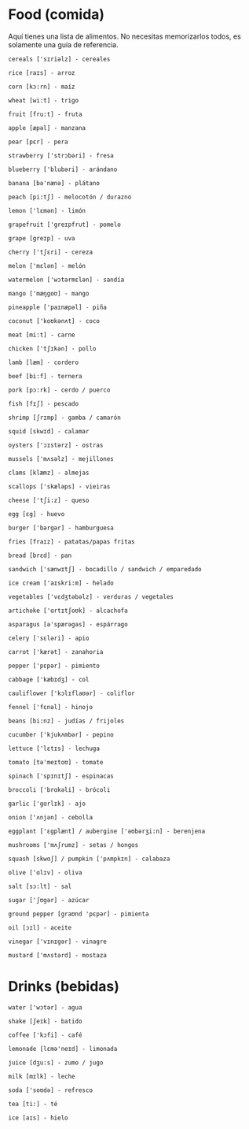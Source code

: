 # Food (comida)

Aquí tienes una lista de alimentos. No necesitas memorizarlos todos, es solamente una guía
de referencia.

    cereals ['sɪriəlz] - cereales

    rice [raɪs] - arroz

    corn [kɔ:rn] - maíz

    wheat [wi:t] - trigo

    fruit [fru:t] - fruta

    apple [æpəl] - manzana

    pear [pɛr] - pera

    strawberry ['strɔbəri] - fresa

    blueberry ['blubəri] - arándano

    banana [bə'nænə] - plátano

    peach [pi:tʃ] - melocotón / durazno

    lemon ['lɛmən] - limón

    grapefruit ['greɪpfrut] - pomelo

    grape [greɪp] - uva

    cherry ['tʃɛri] - cereza

    melon ['mɛlən] - melón

    watermelon ['wɔtərmɛlən] - sandía

    mango ['mæŋgoʊ] - mango

    pineapple ['paɪnæpəl] - piña

    coconut ['koʊkənʌt] - coco

    meat [mi:t] - carne

    chicken ['tʃɪkən] - pollo

    lamb [læm] - cordero

    beef [bi:f] - ternera

    pork [pɔ:rk] - cerdo / puerco

    fish [fɪʃ] - pescado

    shrimp [ʃrɪmp] - gamba / camarón

    squid [skwɪd] - calamar

    oysters ['ɔɪstərz] - ostras

    mussels ['mʌsəlz] - mejillones

    clams [klæmz] - almejas

    scallops ['skæləps] - vieiras

    cheese ['tʃi:z] - queso

    egg [ɛg] - huevo

    burger ['bərgər] - hamburguesa

    fries [fraɪz] - patatas/papas fritas

    bread [brɛd] - pan
    
    sandwich ['sænwɪtʃ] - bocadillo / sandwich / emparedado

    ice cream ['aɪskri:m] - helado

    vegetables ['vɛdʒtəbəlz] - verduras / vegetales

    artichoke ['ɑrtɪtʃoʊk] - alcachofa

    asparagus [ə'spærəgəs] - espárrago

    celery ['sɛləri] - apio

    carrot ['kærət] - zanahoria

    pepper ['pɛpər] - pimiento

    cabbage ['kæbɪdʒ] - col

    cauliflower ['kɔlɪflaʊər] - coliflor

    fennel ['fɛnəl] - hinojo

    beans [bi:nz] - judías / frijoles

    cucumber ['kjukʌmbər] - pepino

    lettuce ['lɛtɪs] - lechuga

    tomato [tə'meɪtoʊ] - tomate

    spinach ['spɪnɪtʃ] - espinacas

    broccoli ['brɑkəli] - brócoli

    garlic ['gɑrlɪk] - ajo

    onion ['ʌnjən] - cebolla

    eggplant ['ɛgplænt] / aubergine ['əʊbərʒi:n] - berenjena

    mushrooms ['mʌʃrumz] - setas / hongos

    squash [skwɑʃ] / pumpkin ['pʌmpkɪn] - calabaza

    olive ['ɑlɪv] - oliva

    salt [sɔ:lt] - sal

    sugar ['ʃʊgər] - azúcar

    ground pepper [graʊnd 'pɛpər] - pimienta

    oil [ɔɪl] - aceite

    vinegar ['vɪnɪgər] - vinagre

    mustard ['mʌstərd] - mostaza

# Drinks (bebidas)

    water ['wɔtər] - agua

    shake [ʃeɪk] - batido

    coffee ['kɔfi] - café

    lemonade [lɛmə'neɪd] - limonada

    juice [dʒu:s] - zumo / jugo

    milk [mɪlk] - leche

    soda ['soʊdə] - refresco

    tea [ti:] - té

    ice [aɪs] - hielo